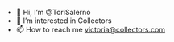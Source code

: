 - 👋 Hi, I’m @ToriSalerno
- 👀 I’m interested in Collectors
- 📫 How to reach me victoria@collectors.com

<!---
ToriSalerno/ToriSalerno is a ✨ special ✨ repository because its `README.md` (this file) appears on your GitHub profile.
You can click the Preview link to take a look at your changes.
--->
